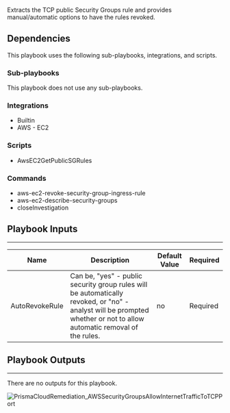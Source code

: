 Extracts the TCP public Security Groups rule and provides manual/automatic options to have the rules revoked.

## Dependencies
This playbook uses the following sub-playbooks, integrations, and scripts.

### Sub-playbooks
This playbook does not use any sub-playbooks.

### Integrations
* Builtin
* AWS - EC2

### Scripts
* AwsEC2GetPublicSGRules

### Commands
* aws-ec2-revoke-security-group-ingress-rule
* aws-ec2-describe-security-groups
* closeInvestigation

## Playbook Inputs
---

| **Name** | **Description** | **Default Value** | **Required** |
| --- | --- | --- | --- | 
| AutoRevokeRule | Can be, "yes" - public security group rules will be automatically revoked, or "no" - analyst will be prompted whether or not to allow automatic removal of the rules.  | no | Required |

## Playbook Outputs
---
There are no outputs for this playbook.

![PrismaCloudRemediation_AWSSecurityGroupsAllowInternetTrafficToTCPPort](https://github.com/demisto/content/blob/77dfca704d8ac34940713c1737f89b07a5fc2b9d/images/playbooks/PrismaCloudRemediation_AWSSecurityGroupsAllowInternetTrafficToTCPPort.png)
